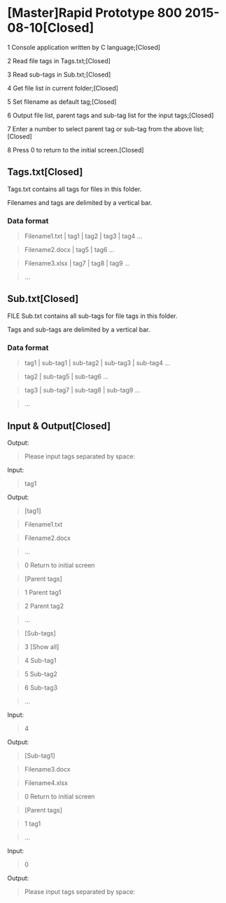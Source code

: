 # [Master]Rapid Prototype 800 2015-08-10[Closed]

1 Console application written by C language;[Closed]

2 Read file tags in Tags.txt;[Closed]

3 Read sub-tags in Sub.txt;[Closed]

4 Get file list in current folder;[Closed]

5 Set filename as default tag;[Closed]

6 Output file list, parent tags and sub-tag list for the input tags;[Closed]

7 Enter a number to select parent tag or sub-tag from the above list;[Closed]

8 Press 0 to return to the initial screen.[Closed]

## Tags.txt[Closed]

Tags.txt contains all tags for files in this folder.

Filenames and tags are delimited by a vertical bar.

### Data format

> Filename1.txt | tag1  | tag2  | tag3  | tag4  …

> Filename2.docx | tag5  | tag6  …

> Filename3.xlsx | tag7  | tag8  | tag9  …

> …

## Sub.txt[Closed]

FILE Sub.txt contains all sub-tags for file tags in this folder.

Tags and sub-tags are delimited by a vertical bar.

### Data format

> tag1 | sub-tag1  | sub-tag2  | sub-tag3  | sub-tag4  …

> tag2 | sub-tag5  | sub-tag6  …

> tag3 | sub-tag7  | sub-tag8  | sub-tag9  …

> …

## Input & Output[Closed]
Output:

> Please input tags separated by space:

Input:

> tag1

Output:

> [tag1]

> Filename1.txt

> Filename2.docx

> …

> 0 Return to initial screen

> [Parent tags]

> 1 Parent tag1

> 2 Parent tag2

> …

> [Sub-tags]

> 3 [Show all]

> 4 Sub-tag1

> 5 Sub-tag2

> 6 Sub-tag3

> …

Input:

> 4

Output:

> [Sub-tag1]

> Filename3.docx

> Filename4.xlsx

> 0 Return to initial screen

> [Parent tags]

> 1 tag1

> …

Input:

> 0

Output:

> Please input tags separated by space:

